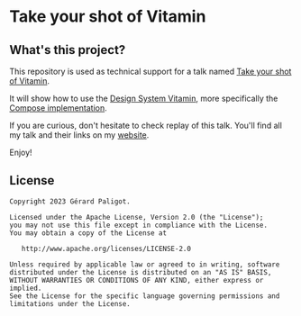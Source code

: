 # Take your shot of Vitamin

## What's this project?

This repository is used as technical support for a talk named [Take your shot of Vitamin](https://speakerdeck.com/gerardpaligot/take-your-shot-of-vitamin).

It will show how to use the [Design System Vitamin](https://decathlon.design/), more specifically the [Compose implementation](https://github.com/Decathlon/vitamin-compose).

If you are curious, don't hesitate to check replay of this talk. You'll find all my talk and their links on my [website](https://gerard.paligot.com/speaking/).

Enjoy!

## License

    Copyright 2023 Gérard Paligot.

    Licensed under the Apache License, Version 2.0 (the "License");
    you may not use this file except in compliance with the License.
    You may obtain a copy of the License at

       http://www.apache.org/licenses/LICENSE-2.0

    Unless required by applicable law or agreed to in writing, software
    distributed under the License is distributed on an "AS IS" BASIS,
    WITHOUT WARRANTIES OR CONDITIONS OF ANY KIND, either express or implied.
    See the License for the specific language governing permissions and
    limitations under the License.
